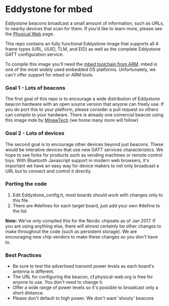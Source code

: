# Eddystone for mbed
Eddystone beacons broadcast a small amount of information, such as URLs, to nearby devices that scan for them. If you'd like to learn more, please see the [Physical Web](physical-web.org) page.

This repo contains an fully functional Eddystone image that supports all 4 frame types (URL, UUID, TLM, and EID) as well as the complete Eddystone GATT configuration service.

To compile this image you'll need the [mbed toolchain from ARM](mbed.org). mbed is one of the most widely used embedded OS platforms. Unfortunately, we can't offer support for mbed or ARM tools. 

### Goal 1 - Lots of beacons
The first goal of this repo is to encourage a wide distribution of Eddystone beacon hardware with an open source version that anyone can freely use. If you do port this to your platform, please consider a pull request so others can compile to your hardware. There is already one comercial beacon using this image mde by [MinewTech](http://www.minewtech.com/eddystone.html) (we home many more will follow)

### Goal 2 - Lots of devices
The second goal is to encourage other devices beyond just beacons. These would be interative devices that use new GATT services characteristics. We hope to see forks for products such as vending machines or remote control toys. With Bluetooth Javascript support in modern web browsers, it's important we have an easy way for device makers to not only broadcast a URL but to connect and control it directly.

### Porting the code
1. Edit Eddystone_config.h, most boards should work with changes only to this file.
2. There are #defines for each target board, just add your own #define to the list

**Note:** We've only compiled this for the Nordic chipsets as of Jan 2017. If you are using anything else, there will almost certainly be other changes to make throughout the code (such as persistent storage). We are encouraging new chip vendors to make these changes so you don't have to.

### Best Practices
* Be sure to test the advertised transmit power levels as each board's antenna is different.
* The URL for configuring the beacon, cf.physical-web.org is free for anyone to use. You don't need to change it.
* Offer a wide range of power levels so it's possible to broadcast only a short distance.
* Please don't default to high power. We don't want 'shouty' beacons
